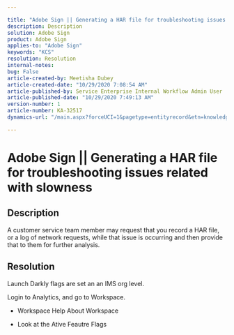 ```yaml
---

title: "Adobe Sign || Generating a HAR file for troubleshooting issues related with slowness"  
description: Description  
solution: Adobe Sign  
product: Adobe Sign  
applies-to: "Adobe Sign"  
keywords: "KCS"  
resolution: Resolution  
internal-notes:   
bug: False  
article-created-by: Meetisha Dubey  
article-created-date: "10/29/2020 7:08:54 AM"  
article-published-by: Service Enterprise Internal Workflow Admin User  
article-published-date: "10/29/2020 7:49:13 AM"  
version-number: 1  
article-number: KA-32517  
dynamics-url: "/main.aspx?forceUCI=1&pagetype=entityrecord&etn=knowledgearticle&id=b86e2e7d-b519-eb11-a812-0022480698e2"

---
```


# Adobe Sign || Generating a HAR file for troubleshooting issues related with slowness

## Description

A customer service team member may request that you record a HAR file, or a log of network requests, while that issue is occurring and then provide that to them for further analysis.  

## Resolution

Launch Darkly flags are set an an IMS org level.

Login to Analytics, and go to Workspace.

*   Workspace  Help  About Workspace
 
*   Look at the Ative Feautre Flags


